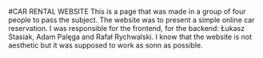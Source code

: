 #CAR RENTAL WEBSITE
This is a page that was made in a group of four people to pass the subject. The website was to present a simple online car reservation. I was responsible for the frontend, for the backend: Łukasz Stasiak, Adam Palęga and Rafał Rychwalski. I know that the website is not aesthetic but it was supposed to work as sonn as possible.